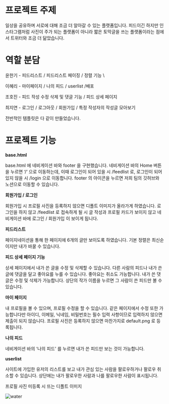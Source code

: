 # 프로젝트 주제

일상을 공유하며 서로에 대해 조금 더 알아갈 수 있는 플랫폼입니다. 피드이긴 하지만 인스타그램처럼 사진이 주가 되는 플랫폼이 아니라 짧은 토막글을 쓰는 플랫폼이라는 점에서 트위터와 조금 더 닮았습니다. 


# 역할 분담

윤한기 - 피드리스트 / 피드리스트 페이징 / 정렬 기능 \

이혜리 - 마이페이지 / 나의 피드 / userlist  /배포

조호진 - 피드 작성 수정 삭제 및 댓글 기능 / 피드 상세 페이지

최지연 - 로그인 / 로그아웃 / 회원가입 / 특정 작성자의 작성글 모아보기

전반적인 템플릿은 다 같이 만들었습니다.


# 프로젝트 기능

**base.html**

base.html 에 네비게이션 바와 footer 을 구현했습니다. 
네비게이션 바의 Home 버튼을 누르면 ‘/’ 으로 이동하는데, 이때 로그인이 되어 있을 시 /feedlist 로, 로그인이 되어있지 않을 시 /login 으로 이동합니다.
footer 의 아이콘을 누르면 저희 팀의 깃허브와 노션으로 이동할 수 있습니다.

**회원가입 / 로그인**

회원가입 시 프로필 사진을 등록하지 않으면 디폴트 이미지가 올라가게 하였습니다.
로그인을 하지 않고 /feedlist 로 접속하게 될 시 글 작성과 프로필 카드가 보이지 않고 네비게이션 바에 로그인 / 회원가입 이 보이게 됩니다.

**피드리스트**

페이지네이션을 통해 한 페이지에 6개의 글만 보이도록 하였습니다.
기본 정렬은 최신순이지만 내가 바꿀 수 있습니다.

**피드 상세 페이지 기능**

상세 페이지에서 내가 쓴 글을 수정 및 삭제할 수 있습니다.
다른 사람의 피드나 내가 쓴 글에 댓글을 달고 좋아요를 누를 수 있습니다. 좋아요는 취소도 가능합니다.
내가 쓴 댓글은 수정 및 삭제가 가능합니다.
상단의 작가 이름을 누르면 그 사람이 쓴 피드만 볼 수 있습니다.

**마이 페이지**

내 프로필을 볼 수 있으며, 프로필 수정을 할 수 있습니다.
같은 페이지에서 수정 또한 가능합니다만 아이디, 이메일, 닉네임, 비밀번호는 필수 입력 사항이므로 입력하지 않으면 제출이 되지 않습니다.
프로필 사진은 등록하지 않으면 마찬가지로 default.png 로 등록됩니다.

**나의 피드**

네비게이션 바의 ‘나의 피드' 를 누르면 내가 쓴 피드만 보는 것이 가능합니다.

**userlist**

사이트에 가입한 유저의 리스트를 보고 내가 관심 있는 사람을  팔로우하거나 팔로우 취소할 수 있습니다.
상단에는 내가 팔로우한 사람과 나를 팔로우한 사람이 표시됩니다.






프로필 사진 미등록 시 뜨는 디폴트 이미지

![water](https://github.com/SEVIL-K/giga_jo_project/assets/89892255/1081371b-3543-4111-a6c5-183ecd45076b)
